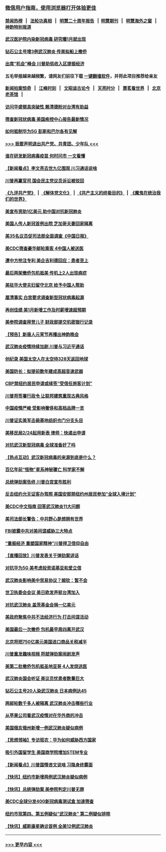 ### [微信用户指南，使用浏览器打开体验更佳](https://github.com/gfw-breaker/banned-news1/blob/master/indexes/wechat-guide.md?t=0)
#### [禁闻热榜](热点新闻.md?t=0)  &nbsp;&nbsp;|&nbsp;&nbsp; [法轮功真相](https://github.com/gfw-breaker/truth/blob/master/README.md?t=0) &nbsp;&nbsp;|&nbsp;&nbsp; [明慧二十周年报告](https://github.com/gfw-breaker/mh-reports/blob/master/README.md?t=0) &nbsp;&nbsp;|&nbsp;&nbsp;[明慧期刊](https://github.com/gfw-breaker/mh-qikan) &nbsp;&nbsp;|&nbsp;&nbsp; [明慧海外之窗](https://github.com/gfw-breaker/mh-news/blob/master/README.md?t=0) &nbsp;&nbsp;|&nbsp;&nbsp; [神韵特别报道](https://github.com/gfw-breaker/mh-news/blob/master/shenyun.md?t=0)
#### [武汉医护院内染新冠病毒 研究曝1月就出现](../pages/nsc412/n11852928.md?t=02081844) 
#### [钻石公主号增3例武汉肺炎 传美拟船上撤侨](../pages/nsc412/n11853240.md?t=02081844) 
#### [出席“机会”峰会 川普助低收入区提振经济](../pages/nsc412/n11853232.md?t=02081844) 
#### 五毛举报越来越频繁，请网友们前往下载 [一键翻墙软件](https://github.com/gfw-breaker/ssr-accounts)，并将此项目推荐给亲友
#### [新闻拍案惊奇](https://github.com/gfw-breaker/banned-news1/blob/master/pages/link4.md) &nbsp;&nbsp;|&nbsp;&nbsp; [江峰时刻](https://github.com/gfw-breaker/banned-news1/blob/master/pages/link4.md) &nbsp;&nbsp;|&nbsp;&nbsp; [文昭谈古论今](https://github.com/gfw-breaker/banned-news1/blob/master/pages/link4.md) &nbsp;&nbsp;|&nbsp;&nbsp; [天亮时分](https://github.com/gfw-breaker/banned-news1/blob/master/pages/link4.md) &nbsp;&nbsp;|&nbsp;&nbsp; [萧茗看世界](https://github.com/gfw-breaker/banned-news1/blob/master/pages/link4.md) &nbsp;&nbsp;|&nbsp;&nbsp; [北京老茶馆](https://github.com/gfw-breaker/banned-news1/blob/master/pages/link4.md) &nbsp;&nbsp;|&nbsp;&nbsp; 
#### [访问华盛顿具突破性 赖清德盼对台湾有助益](../pages/nsc412/n11853129.md?t=02081844) 
#### [筛查新冠状病毒 美国疾控中心报告最新情况](../pages/nsc412/n11853070.md?t=02081844) 
#### [如何抵制华为5G 彭斯和巴尔各有见解](../pages/nsc412/n11852535.md?t=02081844) 
#### [>>> 我要声明退出共产党、共青团、少年队 <<<](https://github.com/begood0513/goodnews/blob/master/quit/letter.md) 
#### [谁在研发新冠病毒疫苗 何时问市 一文看懂](../pages/nsc412/n11852840.md?t=02081844) 
#### [【新闻看点】李文亮去世九亿围观 川习通话说啥](../pages/nsc412/n11852360.md?t=02081844) 
#### [川普再赢官司 国会民主党议员诉讼被驳回](../pages/nsc412/n11852287.md?t=02081844) 
#### [《九评共产党》](https://github.com/begood0513/9ping.md/blob/master/README.md) &nbsp;|&nbsp; [《解体党文化》](../../../../jtdwh.md/blob/master/README.md)  &nbsp;|&nbsp; [《共产主义的终极目的》](../../../../gczydzjmd.md/blob/master/README.md) &nbsp;|&nbsp; [《魔鬼在统治我们的世界》](../../../../mgztzwmdsj.md/blob/master/README.md) 
#### [美宣布资助1亿美元 助中国对抗新冠肺炎](../pages/nsc412/n11852531.md?t=02081844) 
#### [美国人传人新冠首例出院 芝加哥夫妻回家隔离](../pages/nsc412/n11852452.md?t=02081844) 
#### [美35名议员促司法部全面调查《中国日报》](../pages/nsc412/n11852435.md?t=02081844) 
#### [美CDC筛查豪华邮轮乘客 4中国人被送医](../pages/nsc412/n11852085.md?t=02081844) 
#### [遭中方抢注专利 美企吉利德回应：患者至上](../pages/nsc412/n11852037.md?t=02081844) 
#### [最后两架撤侨包机抵美 传机上2人出现病症](../pages/nsc412/n11852173.md?t=02081844) 
#### [美驻华大使夫妇留守北京 给予中国人帮助](../pages/nsc412/n11852165.md?t=02081844) 
#### [厘清事实 白宫要求调查新型冠状病毒起源](../pages/nsc412/n11852106.md?t=02081844) 
#### [再创佳绩 美1月新增工作及时薪增速超预期](../pages/nsc412/n11852174.md?t=02081844) 
#### [美参院调查拜登儿子 财政部提交机密银行记录](../pages/nsc412/n11851808.md?t=02081844) 
#### [【预告】新唐人元宵节再播出神韵晚会](../pages/nsc412/n11843192.md?t=02081844) 
#### [武汉肺炎疫情持续加剧 川普与习近平通话](../pages/nsc412/n11851613.md?t=02081844) 
#### [创纪录 美国太空人在太空待328天返回地球](../pages/nsc412/n11851266.md?t=02081844) 
#### [美国防长：拟提前数年建成高超音速武器](../pages/nsc412/n11850959.md?t=02081844) 
#### [CBP禁纽约居民申请或续签“受信任旅客计划”](../pages/nsc412/n11850857.md?t=02081844) 
#### [川普将签署行政令 让联邦建筑重现古典风格](../pages/nsc412/n11850654.md?t=02081844) 
#### [中国疫情严峻 受影响奢侈和高档品牌一览](../pages/nsc412/n11850319.md?t=02081844) 
#### [川普证实美军击毙基地组织也门分支头目](../pages/nsc412/n11850383.md?t=02081844) 
#### [美移民局2/24起用新表 律师：快递出申请](../pages/nsc412/n11848220.md?t=02081844) 
#### [对抗武汉新型冠病毒 全球准备好了吗](../pages/nsc412/n11850142.md?t=02081844) 
#### [【热点互动】武汉新冠病毒的来源到底是什么？](../pages/nsc412/n11849749.md?t=02081844) 
#### [百亿年前“怪物”星系神秘骤亡 科学家不解](../pages/nsc412/n11849863.md?t=02081844) 
#### [总统弹劾案告终 川普白宫宣布胜利](../pages/nsc412/n11849985.md?t=02081844) 
#### [反击纽约允无证客办驾照  美国安部禁纽约州居民参加“全球入境计划”](../pages/nsc412/n11849828.md?t=02081844) 
#### [美CDC中文指南 回答武汉肺炎11大问题](../pages/nsc412/n11849703.md?t=02081844) 
#### [美司法部长警告：中共野心是想拥有世界](../pages/nsc412/n11849769.md?t=02081844) 
#### [FBI披露中共对美间谍威胁三大特点](../pages/nsc412/n11849700.md?t=02081844) 
#### [“重振经济 重塑国家精神”川普捍卫信仰自由](../pages/nsc412/n11849641.md?t=02081844) 
#### [【直播回放】川普发表关于弹劾案讲话](../pages/nsc412/n11849472.md?t=02081844) 
#### [对抗华为5G 美考虑投资诺基亚和爱立信](../pages/nsc412/n11849510.md?t=02081844) 
#### [武汉肺炎影响美中贸易协议？姆钦：暂不会](../pages/nsc412/n11849497.md?t=02081844) 
#### [世卫执委会会议 美日欧发声挺台湾加入](../pages/nsc412/n11849433.md?t=02081844) 
#### [对抗武汉肺炎 盖茨基金会捐一亿美元](../pages/nsc412/n11848953.md?t=02081844) 
#### [美政府聚焦中共不法经济行为 打击间谍活动](../pages/nsc412/n11849322.md?t=02081844) 
#### [美国最后一次撤侨 包机最早周四离开武汉](../pages/nsc412/n11849395.md?t=02081844) 
#### [北京将把750亿美元美国进口商品关税减半](../pages/nsc412/n11848896.md?t=02081844) 
#### [川普重发趣味视频 将就弹劾案闹剧发声](../pages/nsc412/n11848715.md?t=02081844) 
#### [美第二批撤侨包机抵圣地亚哥 4人发烧送医](../pages/nsc412/n11847923.md?t=02081844) 
#### [武汉肺炎国会听证 美议员忧患者数量巨大](../pages/nsc412/n11844851.md?t=02081844) 
#### [钻石公主号20人染武汉肺炎 日本病例达45](../pages/nsc412/n11847823.md?t=02081844) 
#### [两邮轮数千多人被隔离 武汉肺炎冲击哪些行业](../pages/nsc412/n11847456.md?t=02081844) 
#### [从苹果公司看武汉疫情对在华外商的冲击](../pages/nsc412/n11847586.md?t=02081844) 
#### [美国俄亥俄州新增一例武汉肺炎疑似病例](../pages/nsc412/n11847714.md?t=02081844) 
#### [【思想领袖】专访班农：华为如何威胁西方国家](../pages/nsc412/n11847306.md?t=02081844) 
#### [吸引外国留学生 美国商学院增加STEM专业](../pages/nsc412/n11847417.md?t=02081844) 
#### [【新闻看点】川普国情咨文说啥 习隐身终露面](../pages/nsc412/n11847016.md?t=02081844) 
#### [【快讯】纽约市新增两例武汉肺炎疑似病例](../pages/nsc412/n11847250.md?t=02081844) 
#### [【快讯】总统弹劾案 美参院判定川普无罪](../pages/nsc412/n11847316.md?t=02081844) 
#### [美CDC全球分发400新冠病毒测试盒 加速筛查](../pages/nsc412/n11847260.md?t=02081844) 
#### [纽约市现第四、第五例疑似“武汉肺炎”   第二例疑似排除](../pages/nsc412/n11847332.md?t=02081844) 
#### [【快讯】威斯康星确诊首例 全美12例武汉肺炎](../pages/nsc412/n11847162.md?t=02081844) 

----
#### [ >>> 更早内容 <<< ](../indexes/nsc412-earlier.md)
